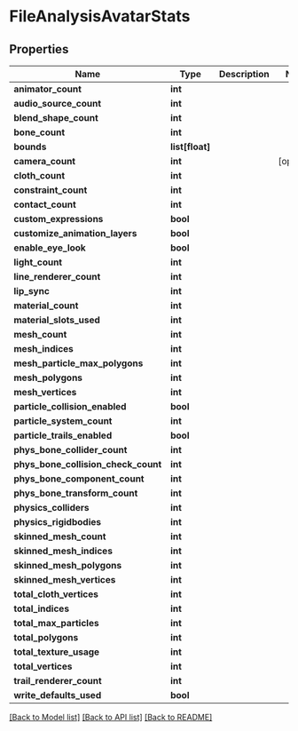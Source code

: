 # FileAnalysisAvatarStats


## Properties
Name | Type | Description | Notes
------------ | ------------- | ------------- | -------------
**animator_count** | **int** |  | 
**audio_source_count** | **int** |  | 
**blend_shape_count** | **int** |  | 
**bone_count** | **int** |  | 
**bounds** | **list[float]** |  | 
**camera_count** | **int** |  | [optional] 
**cloth_count** | **int** |  | 
**constraint_count** | **int** |  | 
**contact_count** | **int** |  | 
**custom_expressions** | **bool** |  | 
**customize_animation_layers** | **bool** |  | 
**enable_eye_look** | **bool** |  | 
**light_count** | **int** |  | 
**line_renderer_count** | **int** |  | 
**lip_sync** | **int** |  | 
**material_count** | **int** |  | 
**material_slots_used** | **int** |  | 
**mesh_count** | **int** |  | 
**mesh_indices** | **int** |  | 
**mesh_particle_max_polygons** | **int** |  | 
**mesh_polygons** | **int** |  | 
**mesh_vertices** | **int** |  | 
**particle_collision_enabled** | **bool** |  | 
**particle_system_count** | **int** |  | 
**particle_trails_enabled** | **bool** |  | 
**phys_bone_collider_count** | **int** |  | 
**phys_bone_collision_check_count** | **int** |  | 
**phys_bone_component_count** | **int** |  | 
**phys_bone_transform_count** | **int** |  | 
**physics_colliders** | **int** |  | 
**physics_rigidbodies** | **int** |  | 
**skinned_mesh_count** | **int** |  | 
**skinned_mesh_indices** | **int** |  | 
**skinned_mesh_polygons** | **int** |  | 
**skinned_mesh_vertices** | **int** |  | 
**total_cloth_vertices** | **int** |  | 
**total_indices** | **int** |  | 
**total_max_particles** | **int** |  | 
**total_polygons** | **int** |  | 
**total_texture_usage** | **int** |  | 
**total_vertices** | **int** |  | 
**trail_renderer_count** | **int** |  | 
**write_defaults_used** | **bool** |  | 

[[Back to Model list]](../README.md#documentation-for-models) [[Back to API list]](../README.md#documentation-for-api-endpoints) [[Back to README]](../README.md)


